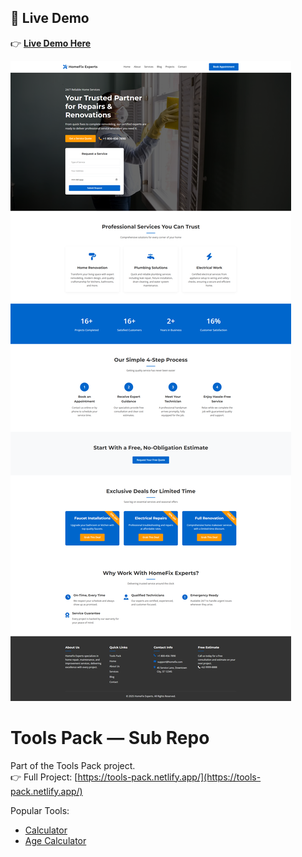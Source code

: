 ## 🚀 Live Demo

👉 [**Live Demo Here**](https://afsarun.github.io/repairservice/)

![Repair website ](assets/reapair.png)

# Tools Pack — Sub Repo

Part of the Tools Pack project.  
👉 Full Project: [https://tools-pack.netlify.app/](https://tools-pack.netlify.app/)

Popular Tools:

- [Calculator](https://tools-pack.netlify.app/calculator/)
- [Age Calculator](https://tools-pack.netlify.app/age-calculator/)
